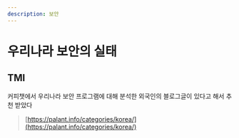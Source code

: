 ```yaml
---
description: 보안
---
```


# 우리나라 보안의 실태

## TMI

커피챗에서 우리나라 보안 프로그램에 대해 분석한 외국인의 블로그글이 있다고 해서 추천 받았다



> [https://palant.info/categories/korea/](https://palant.info/categories/korea/)

